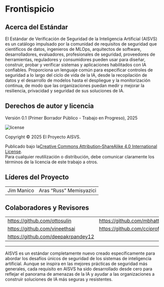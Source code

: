 # Frontispicio

## Acerca del Estándar

El Estándar de Verificación de Seguridad de la Inteligencia Artificial (AISVS) es un catálogo impulsado por la comunidad de requisitos de seguridad que científicos de datos, ingenieros de MLOps, arquitectos de software, desarrolladores, evaluadores, profesionales de seguridad, proveedores de herramientas, reguladores y consumidores pueden usar para diseñar, construir, probar y verificar sistemas y aplicaciones habilitados con IA confiables. Proporciona un lenguaje común para especificar controles de seguridad a lo largo del ciclo de vida de la IA, desde la recopilación de datos y el desarrollo de modelos hasta el despliegue y la monitorización continua, de modo que las organizaciones puedan medir y mejorar la resiliencia, privacidad y seguridad de sus soluciones de IA.

## Derechos de autor y licencia

Versión 0.1 (Primer Borrador Público - Trabajo en Progreso), 2025  

![license](../images/license.png)

Copyright © 2025 El Proyecto AISVS.  

Publicado bajo la[Creative Commons Attribution‑ShareAlike 4.0 International License](https://creativecommons.org/licenses/by-sa/4.0/).  
Para cualquier reutilización o distribución, debe comunicar claramente los términos de la licencia de este trabajo a otros.

## Líderes del Proyecto

|            |                         |
| ---------- | ----------------------- |
| Jim Manico | Aras “Russ” Memisyazici |

## Colaboradores y Revisores

|                                    |                             |
| ---------------------------------- | --------------------------- |
| https://github.com/ottosulin       | https://github.com/mbhatt1  |
| https://github.com/vineethsai      | https://github.com/cciprofm |
| https://github.com/deepakrpandey12 |                             |

---

AISVS es un estándar completamente nuevo creado específicamente para abordar los desafíos únicos de seguridad de los sistemas de inteligencia artificial. Aunque se inspira en las mejores prácticas de seguridad más generales, cada requisito en AISVS ha sido desarrollado desde cero para reflejar el panorama de amenazas de la IA y ayudar a las organizaciones a construir soluciones de IA más seguras y resistentes.

